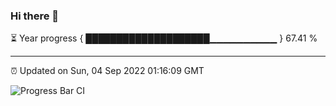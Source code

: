 ### Hi there 👋

⏳ Year progress { ████████████████████▁▁▁▁▁▁▁▁▁▁ } 67.41 %

---

⏰ Updated on Sun, 04 Sep 2022 01:16:09 GMT

![Progress Bar CI](https://github.com/liununu/liununu/workflows/Progress%20Bar%20CI/badge.svg)

